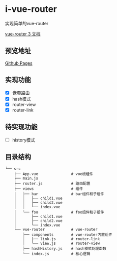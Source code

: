 # i-vue-router

实现简单的vue-router

[vue-router 3 文档](https://v3.router.vuejs.org/zh/)

## 预览地址

[Github Pages](https://sjx1995.github.io/i-vue-router)

## 实现功能

- [x] 嵌套路由
- [x] hash模式
- [x] router-view
- [x] router-link

## 待实现功能

- [ ] history模式

## 目录结构

```text
└── src
    ├── App.vue               # vue根组件
    ├── main.js
    ├── router.js             # 路由配置
    ├── views                 # 组件
    │   ├── bar               # bar组件和子组件
    │   │   ├── child1.vue
    │   │   ├── child2.vue
    │   │   └── index.vue
    │   └── foo               # foo组件和子组件
    │       ├── child1.vue
    │       ├── child2.vue
    │       └── index.vue
    └── vue-router            # vue-router
        ├── components        # vue-router内置组件
        │   ├── link.js       # router-link
        │   └── view.js       # router-view
        ├── hashHistory.js    # hash模式处理函数
        └── index.js          # 核心逻辑
```
